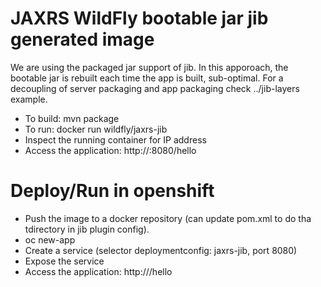 # JAXRS WildFly bootable jar jib generated image

We are using the packaged jar support of jib.
In this apporoach, the bootable jar is rebuilt each time the app is built, sub-optimal.
For a decoupling of server packaging and app packaging check ../jib-layers example.

* To build: mvn package
* To run: docker run wildfly/jaxrs-jib
* Inspect the running container for IP address
* Access the application: http://<container ip>:8080/hello

Deploy/Run in openshift
=======================
* Push the image to a docker repository (can update pom.xml to do tha tdirectory in jib plugin config).
* oc new-app <image>
* Create a service (selector deploymentconfig: jaxrs-jib, port 8080)
* Expose the service
* Access the application: http://<route>/hello
